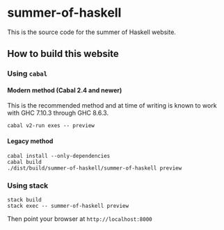 # summer-of-haskell

This is the source code for the summer of Haskell website.

## How to build this website

### Using `cabal`

#### Modern method (Cabal 2.4 and newer)

This is the recommended method and at time of writing is known
to work with GHC 7.10.3 through GHC 8.6.3.

    cabal v2-run exes -- preview

#### Legacy method

    cabal install --only-dependencies
    cabal build
    ./dist/build/summer-of-haskell/summer-of-haskell preview

### Using stack

    stack build
    stack exec -- summer-of-haskell preview
    
Then point your browser at `http://localhost:8000`
